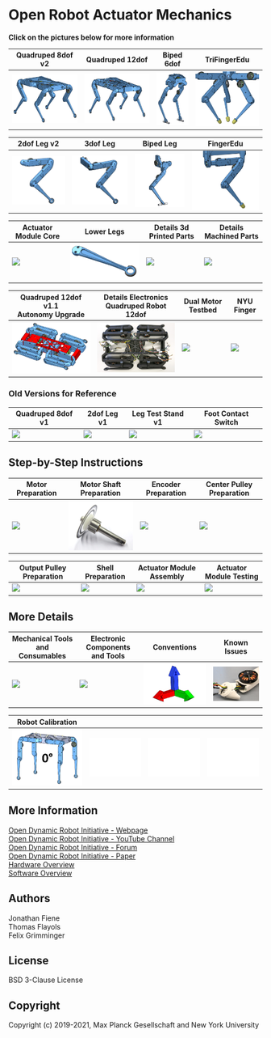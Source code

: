 # Open Robot Actuator Mechanics

**Click on the pictures below for more information**

| Quadruped 8dof v2 | Quadruped 12dof | Biped 6dof | TriFingerEdu |
| ---------------  | ------------- |------------- |------------- |
|<a href="quadruped_robot_8dof_v2/README.md#quadruped-robot-8dof-v2"><img src="general/images/nav_solo_8_v2.png" width="300"></a>|<a href="quadruped_robot_12dof_v1/README.md#quadruped-robot-12dof-v1"><img src="general/images/nav_solo_12_v1.png" width="300"></a>|<a href="biped_6dof_v1/README.md#biped-robot-6dof-v1"><img src="general/images/nav_biped_v1.png" width="140"></a>|<a href="tri_finger_edu_v1/README.md#trifingeredu-v1"><img src="general/images/nav_trifinger_edu_v1.png" width="250"></a>|

| 2dof Leg v2  | 3dof Leg | Biped Leg |FingerEdu |
| ------------- | ------------- |------------- |------------- |
| <a href="leg_2dof_v2/README.md#leg-2dof-v2"><img src="general/images/nav_2dof_leg_v2.png" width="250"></a>  | <a href="leg_3dof_v1/README.md#leg-3dof-v1"><img src="general/images/nav_3dof_leg_v1.png" width="270"></a>  | <a href="biped_leg_3dof_v1/README.md#biped-leg-3dof-v1"><img src="general/images/nav_biped_leg_v1.png" width="220"></a>  |<a href="finger_edu_v1/README.md#fingeredu-v1"><img src="general/images/nav_finger_edu_v1.png" width="260"></a>  |

| Actuator Module Core| Lower Legs | Details 3d Printed Parts | Details Machined Parts |
| ---------------  | ------------- |------------- |------------- |
| <a href="actuator_module_v1/README.md#brushless-actuator-module-core-v1"><img src="actuator_module_v1/images/actuator_module_1.png" width="250"></a>| <a href="general/lower_legs.md#lower-legs"><img src="general/images/nav_lower_legs.png" width="250"></a> |<a href="actuator_module_v1/details/details_3d_printed_parts.md#details-3d-printed-parts"><img src="actuator_module_v1/images/3d_printed_parts_2.jpg" width="200"></a> | <a href="actuator_module_v1/details/details_machined_parts.md#details-machined-parts"><img src="actuator_module_v1/images/machined_parts_1.jpg" width="200"></a> |

| Quadruped 12dof v1.1<br>Autonomy Upgrade | Details Electronics <br>Quadruped Robot 12dof| Dual Motor Testbed | NYU Finger |
| ---------------  | ------------- |------------- |-----------|
| <a href="quadruped_robot_12dof_v1.1/README.md#quadruped-robot-12dof-v11"><img src="general/images/nav_solo_12_v1.1.png" width="300"></a>|<a href="quadruped_robot_12dof_v1/details/details_electronics_quadruped_12dof.md#details-electronics-quadruped-robot-12dof-v1"><img src="quadruped_robot_12dof_v1/details/wire_routing_bottom.jpg" width="300"></a>| <a href="dual_motor_testbed_v1/README.md#dual-motor-testbed-v1"><img src="dual_motor_testbed_v1/images/dual_motor_testbed_1.jpg" width="300"></a>  | <a href="nyu_finger_v1/README.md#nyu-finger-v1"><img src="nyu_finger_v1/images/nyu_finger_cad_3.png" width="400"></a> |

### Old Versions for Reference
| Quadruped 8dof v1 | 2dof Leg v1 | Leg Test Stand v1| Foot Contact Switch |
| ---------------  | ------------- |------------- |------------- |
| <a href="quadruped_robot_8dof_v1/README.md#quadruped-robot-8dof-v1"><img src="quadruped_robot_8dof_v1/images/quadruped_8dof_jump_1.jpg" width="300"></a>|<a href="leg_2dof_v1/README.md#leg-2dof-v1"><img src="leg_2dof_v1/images/leg_2dof_1.png" width="350"></a> |<a href="leg_test_stand_v1/README.md#leg-test-stand-v1"><img src="leg_test_stand_v1/images/leg_test_stand_1.png" width="300"></a>|<a href="foot_contact_switch_v1/README.md#foot-contact-switch-v1"><img src="foot_contact_switch_v1/images/foot_sensor.jpg" width="350"></a>|

## Step-by-Step Instructions
| Motor Preparation  | Motor Shaft Preparation | Encoder Preparation |Center Pulley Preparation|
| --- | --- | --- | --- |
| <a href="actuator_module_v1/details/details_motor_preparation.md#details-motor-preparation"><img src="actuator_module_v1/images/motor_mod_1_1.jpg" width="200"></a>| <a href="actuator_module_v1/details/details_motor_shaft_preparation.md#details-motor-shaft-preparation"><img src="actuator_module_v1/images/motor_shaft_preparation_18.jpg" width="200"></a>  | <a href="actuator_module_v1/details/details_encoder_preparation.md#details-encoder-preparation"><img src="actuator_module_v1/images/encoder_1.jpg" width="200"></a>  |<a href="actuator_module_v1/details/details_center_pulley_preparation.md#details-center-pulley-preparation"><img src="actuator_module_v1/images/pulley_preparation_1_1.jpg" width="200"></a> |

| Output Pulley Preparation | Shell Preparation | Actuator Module Assembly |Actuator Module Testing|
| --- | --- | --- | --- |
| <a href="actuator_module_v1/details/details_output_pulley_preparation.md#details-output-pulley-preparation"><img src="actuator_module_v1/images/output_pulley_preparation_9.jpg" width="200"></a>| <a href="actuator_module_v1/details/details_shell_preparation.md#details-shell-preparation"><img src="actuator_module_v1/images/shells_1.jpg" width="200"></a>  | <a href="actuator_module_v1/details/details_actuator_module_assembly.md#details-actuator-module-assembly"><img src="actuator_module_v1/images/actuator_module_open_1.jpg" width="200"></a>  |<a href="actuator_module_v1/details/details_actuator_module_testing.md#details-actuator-module-testing"><img src="actuator_module_v1/images/actuator_module_1.png" width="200"></a> |

## More Details
| Mechanical Tools and Consumables |Electronic Components and Tools| Conventions | Known Issues |
| --- | --- | --- |--- |
|<a href="actuator_module_v1/details/details_tools.md#details-mechanical-tools-and-consumables"><img src="actuator_module_v1/images/tools_1.jpg" width="200"></a>|<a href="../electronics/details/details_components.md#details-electronic-components-and-tools"><img src="../electronics/images/components_tools_1.jpg" width="200"></a>| <a href="general/conventions.md#conventions"><img src="general/images/conventions.png" width="300"></a> | <a href="general/known_issues.md#known-issues"><img src="general/images/known_issues.jpg" width="300"></a>|

| Robot Calibration ||||
| --- | --- | --- | --- |
|<a href="general/robot_calibration.md#robot-calibration"><img src="general/images/nav_robot_calibration.png" width="200"></a> |<img src="general/images/nav_spacer.png" width="200">|<img src="general/images/nav_spacer.png" width="200">|<img src="general/images/nav_spacer.png" width="200">|


## More Information
[Open Dynamic Robot Initiative - Webpage](https://open-dynamic-robot-initiative.github.io)  
[Open Dynamic Robot Initiative - YouTube Channel](https://www.youtube.com/channel/UCx32JW2oIrax47Gjq8zNI-w)   
[Open Dynamic Robot Initiative - Forum](https://odri.discourse.group/categories)  
[Open Dynamic Robot Initiative - Paper](https://arxiv.org/pdf/1910.00093.pdf)  
[Hardware Overview](../README.md#open-robot-actuator-hardware)  
[Software Overview](https://github.com/open-dynamic-robot-initiative/open-dynamic-robot-initiative.github.io/wiki)  

## Authors
Jonathan Fiene  
Thomas Flayols  
Felix Grimminger  

## License
BSD 3-Clause License

## Copyright
Copyright (c) 2019-2021, Max Planck Gesellschaft and New York University

